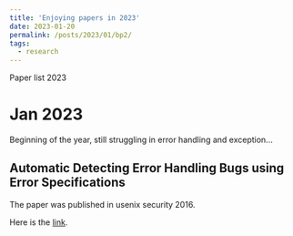 ```yaml
---
title: 'Enjoying papers in 2023'
date: 2023-01-20
permalink: /posts/2023/01/bp2/
tags:
  - research
---
```


Paper list 2023

Jan 2023
======
Beginning of the year, still struggling in error handling and exception...

Automatic Detecting Error Handling Bugs using Error Specifications
------
The paper was published in usenix security 2016.

Here is the [link](https://www.usenix.org/conference/usenixsecurity16/technical-sessions/presentation/jana).